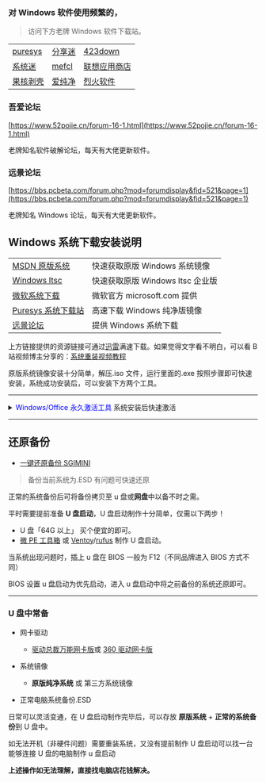###  对 Windows 软件使用频繁的，
>  访问下方老牌 Windows 软件下载站。

| |  | |
| ----- | ------- | ------ |
| [puresys](https://www.puresys.net/windows%e8%bd%af%e4%bb%b6) | [分享迷](https://www.fenxm.com/pc) | [423down](https://www.423down.com/zd423) |
| [系统迷](https://www.xitmi.com/software/pcsoft) | [mefcl](https://www.mefcl.com/category/pcsoft) | [联想应用商店](https://lestore.lenovo.com/cate/soft) |
| [果核剥壳](https://www.ghxi.com/category/all/pcsoft) | [爱纯净](http://www.aichunjing.com/soft/) | [烈火软件](https://apphot.cc/category/software) |

### **吾爱论坛**

[https://www.52pojie.cn/forum-16-1.html](https://www.52pojie.cn/forum-16-1.html)

老牌知名软件破解论坛，每天有大佬更新软件。

### **远景论坛**

[https://bbs.pcbeta.com/forum.php?mod=forumdisplay&fid=521&page=1](https://bbs.pcbeta.com/forum.php?mod=forumdisplay&fid=521&page=1)

老牌知名 Windows 论坛，每天有大佬更新软件。


##  **Windows 系统下载安装说明**

| |  |
| ----- | ------- |
| [MSDN 原版系统](https://uupdump.net/) | 快速获取原版 Windows 系统镜像 |
| [Windows ltsc](https://massgrave.dev/windows_ltsc_links) | 快速获取原版 Windows ltsc 企业版 |
| [微软系统下载](https://www.microsoft.com/zh-cn/software-download) | 微软官方 microsoft.com 提供 |
| [Puresys 系统下载站](https://sys.puresys.net/) | 高速下载 Windows 纯净版镜像 |
| [远景论坛](https://bbs.pcbeta.com/forum.php?mod=forumdisplay&fid=563&page=1) | 提供 Windows 系统下载 |

上方链接提供的资源链接可通过[迅雷](https://iui.su/3702/)满速下载。如果觉得文字看不明白，可以看 B 站视频博主分享的：[系统重装视频教程](https://zhuangit.ababtools.com/videos)

原版系统镜像安装十分简单，解压.iso 文件，运行里面的.exe 按照步骤即可快速安装，系统成功安装后，可以安装下方两个工具。

----
<details>
  <summary>  <span style="color:blue">  Windows/Office 永久激活工具 </span>系统安装后快速激活</summary>

>  收集了多种 Windows/Office 激活方式，任选其一即可。

>>打开 PowerShell（不是 CMD）。请右键单击 Windows 开始菜单并选择**终端管理员**。  
>>复制并粘贴下面的代码，输入数字 1 或 3，然后按 Enter 键即可自动激活。


>>> irm https://get.activated.win | iex


HWID：进行 Windows 激活。 
Ohook ：给 Office 激活。
TSforge：适用所有 windows 版本。

[https://kms.cx](https://kms.cx/)

网页选择需要激活的版本，使用脚本一键激活 windows/office

一款持续更新，简洁易用的 Windows/Office 激活工具。

[密码: 9xum](https://wwi.lanzoup.com/b05gumbe)

下载地址由 [HEU\_KMS\_Activator](https://github.com/zbezj/HEU_KMS_Activator/releases) 提供，如有压缩密码为：**HEU168**
</details>

----

## 还原备份

*   [一键还原备份 SGIMINI](https://www.sysceo.com/Software-softwarei-id-253.html)
>  备份当前系统为.ESD 有问题可快速还原

正常的系统备份后可将备份拷贝至 u 盘或**网盘**中以备不时之需。

平时需要提前准备 **U 盘启动**，U 盘启动制作十分简单，仅需以下两步！

*   U 盘「64G 以上」 买个便宜的即可。
*   [微 PE 工具箱](http://www.wepe.com.cn/download.html) 或 [Ventoy](https://www.ventoy.net/cn/)/[rufus](https://rufus.ie/zh/?iui.su) 制作 U 盘启动。

当系统出现问题时，插上 u 盘在 BIOS 一般为 F12（不同品牌进入 BIOS 方式不同）

BIOS 设置 u 盘启动为优先启动，进入 u 盘启动中将之前备份的系统还原即可。

* * *

### **U 盘中常备**

*   网卡驱动
    
    *   [驱动总裁万能网卡版](https://www.sysceo.com/software-softwarei-id-245.html)或 [360 驱动网卡版](http://www.360.cn/qudongdashi/?iui.su)
*   系统镜像
    
    *   **原版纯净系统** 或 第三方系统镜像
*   正常电脑系统备份.ESD

日常可以灵活变通，在 U 盘启动制作完毕后，可以存放 **原版系统** + **正常的系统备份**到 U 盘中。



如无法开机（非硬件问题）需要重装系统，又没有提前制作 U 盘启动可以找一台能够连接 U 盘的电脑制作 u 盘启动

**上述操作如无法理解，直接找电脑店花钱解决。** 